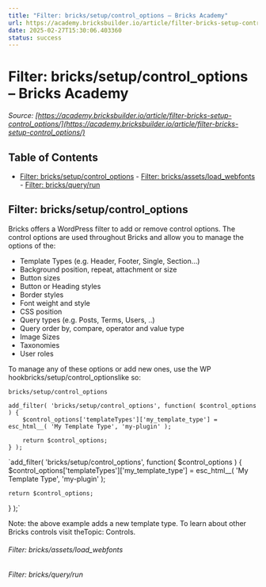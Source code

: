 ```yaml
---
title: "Filter: bricks/setup/control_options – Bricks Academy"
url: https://academy.bricksbuilder.io/article/filter-bricks-setup-control_options/
date: 2025-02-27T15:30:06.403360
status: success
---
```


# Filter: bricks/setup/control_options – Bricks Academy

*Source: [https://academy.bricksbuilder.io/article/filter-bricks-setup-control_options/](https://academy.bricksbuilder.io/article/filter-bricks-setup-control_options/)*

## Table of Contents

- [Filter: bricks/setup/control_options](#filter-brickssetupcontroloptions)
        - [Filter: bricks/assets/load_webfonts](#filter-bricksassetsloadwebfonts)
        - [Filter: bricks/query/run](#filter-bricksqueryrun)

## Filter: bricks/setup/control_options

Bricks offers a WordPress filter to add or remove control options. The control options are used throughout Bricks and allow you to manage the options of the:

- Template Types (e.g. Header, Footer, Single, Section…)
- Background position, repeat, attachment or size
- Button sizes
- Button or Heading styles
- Border styles
- Font weight and style
- CSS position
- Query types (e.g. Posts, Terms, Users, ..)
- Query order by, compare, operator and value type
- Image Sizes
- Taxonomies
- User roles

To manage any of these options or add new ones, use the WP hookbricks/setup/control_optionslike so:

`bricks/setup/control_options`

```
add_filter( 'bricks/setup/control_options', function( $control_options ) {
    $control_options['templateTypes']['my_template_type'] = esc_html__( 'My Template Type', 'my-plugin' );

    return $control_options;
} );
```

`add_filter( 'bricks/setup/control_options', function( $control_options ) {
    $control_options['templateTypes']['my_template_type'] = esc_html__( 'My Template Type', 'my-plugin' );

    return $control_options;
} );`

Note: the above example adds a new template type. To learn about other Bricks controls visit theTopic: Controls.

###### Filter: bricks/assets/load_webfonts

###### Filter: bricks/query/run

